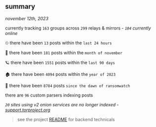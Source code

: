 
## summary
_november 12th, 2023_

currently tracking `163` groups across `299` relays & mirrors - _`104` currently online_

⏲ there have been `13` posts within the `last 24 hours`

🦈 there have been `181` posts within the `month of november`

🪐 there have been `1551` posts within the `last 90 days`

🏚 there have been `4094` posts within the `year of 2023`

🦕 there have been `8784` posts `since the dawn of ransomwatch`

there are `96` custom parsers indexing posts

_`20` sites using v2 onion services are no longer indexed - [support.torproject.org](https://support.torproject.org/onionservices/v2-deprecation/)_

> see the project [README](https://github.com/joshhighet/ransomwatch#ransomwatch--) for backend technicals
